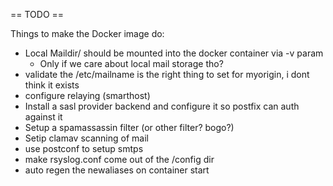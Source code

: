 == TODO ==

Things to make the Docker image do:

* Local Maildir/ should be mounted into the docker container via -v param
  * Only if we care about local mail storage tho?
* validate the /etc/mailname is the right thing to set for myorigin, i dont think it exists
* configure relaying (smarthost)
* Install a sasl provider backend and configure it so postfix can auth against it
* Setup a spamassassin filter (or other filter? bogo?)
* Setip clamav scanning of mail
* use postconf to setup smtps
* make rsyslog.conf come out of the /config dir
* auto regen the newaliases on container start
